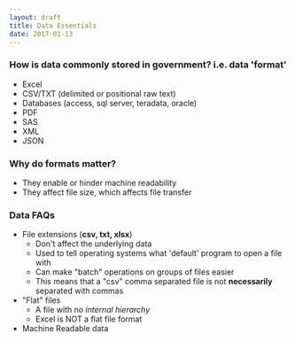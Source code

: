 ```yaml
---
layout: draft
title: Data Essentials
date: 2017-01-13
---
```


### How is data commonly stored in government? i.e. data 'format'
- Excel
- CSV/TXT (delimited or positional raw text)
- Databases (access, sql server, teradata, oracle)
- PDF
- SAS
- XML
- JSON

### Why do formats matter?
- They enable or hinder machine readability
- They affect file size, which affects file transfer

### Data FAQs
- File extensions (**csv, txt, xlsx**)
  - Don't affect the underlying data
  - Used to tell operating systems what 'default' program to open a file with
  - Can make "batch" operations on groups of files easier
  - This means that a "csv" comma separated file is not **necessarily** separated with commas
- "Flat" files
  - A file with no *internal hierarchy*
  - Excel is NOT a flat file format
- Machine Readable data